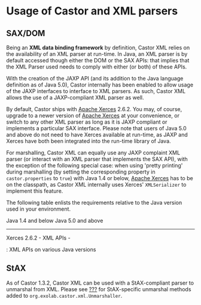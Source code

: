 Usage of Castor and XML parsers
===============================

SAX/DOM
-------

Being an **XML data binding framework** by definition, Castor XML relies
on the availability of an XML parser at run-time. In Java, an XML parser
is by default accessed though either the DOM or the SAX APIs: that
implies that the XML Parser used needs to comply with either (or both)
of these APIs.

With the creation of the JAXP API (and its addition to the Java language
definition as of Java 5.0), Castor internally has been enabled to allow
usage of the JAXP interfaces to interface to XML parsers. As such,
Castor XML allows the use of a JAXP-compliant XML parser as well.

By default, Castor ships with [Apache
Xerces](http://xml.apache.org/xerces) 2.6.2. You may, of course, upgrade
to a newer version of [Apache Xerces](http://xml.apache.org/xerces) at
your convenience, or switch to any other XML parser as long as it is
JAXP compliant or implements a particular SAX interface. Please note
that users of Java 5.0 and above do not need to have Xerces available at
run-time, as JAXP and Xerces have both been integrated into the run-time
library of Java.

For marshalling, Castor XML can equally use any JAXP complaint XML
parser (or interact with an XML parser that implements the SAX API),
with the exception of the following special case: when using 'pretty
printing' during marshalling (by setting the corresponding property in
`castor.properties` to `true`) with Java 1.4 or below, [Apache
Xerces](http://xml.apache.org/xerces) has to be on the classpath, as
Castor XML internally uses Xerces' `XMLSerializer` to implement this
feature.

The following table enlists the requirements relative to the Java
version used in your environment.

  Java 1.4 and below    Java 5.0 and above
  -------------------- --------------------
  Xerces 2.6.2                  -
  XML APIs                      -

  : XML APIs on various Java versions

StAX
----

As of Castor 1.3.2, Castor XML can be used with a StAX-compliant parser
to unmarshal from XML. Please see
[???](#xml.framework.introspection.ouput) for StAX-specific unmarshal
methods added to `org.exolab.castor.xml.Unmarshaller`.
